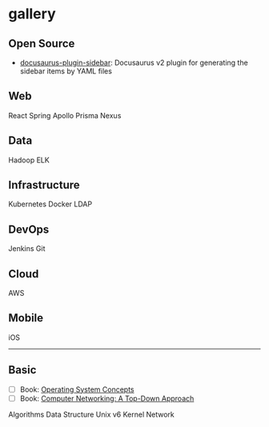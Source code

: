 # gallery

## Open Source

- [docusaurus-plugin-sidebar](https://github.com/rurumimic/docusaurus-plugin-sidebar): Docusaurus v2 plugin for generating the sidebar items by YAML files

## Web

React
Spring
Apollo
Prisma
Nexus

## Data

Hadoop
ELK

## Infrastructure

Kubernetes
Docker
LDAP

## DevOps

Jenkins
Git

## Cloud

AWS

## Mobile

iOS

---

## Basic

- [ ] Book: [Operating System Concepts](https://github.com/rurumimic/Operating-System-Concepts)
- [ ] Book: [Computer Networking: A Top-Down Approach](https://github.com/rurumimic/Computer-Networking-A-Top-Down-Approach)

Algorithms
Data Structure
Unix v6 Kernel
Network
